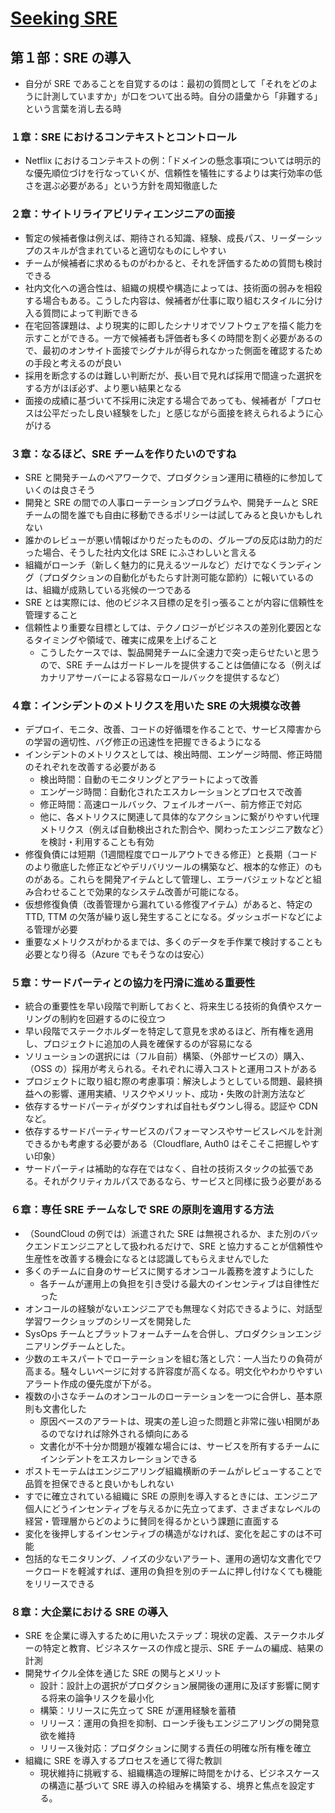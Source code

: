 # [Seeking SRE](https://www.oreilly.co.jp/books/9784873119618/)

## 第１部：SRE の導入

- 自分が SRE であることを自覚するのは：最初の質問として「それをどのように計測していますか」が口をついて出る時。自分の語彙から「非難する」という言葉を消し去る時


### １章：SRE におけるコンテキストとコントロール

- Netflix におけるコンテキストの例：「ドメインの懸念事項については明示的な優先順位づけを行なっていくが、信頼性を犠牲にするよりは実行効率の低さを選ぶ必要がある」という方針を周知徹底した

### ２章：サイトリライアビリティエンジニアの面接

- 暫定の候補者像は例えば、期待される知識、経験、成長パス、リーダーシップのスキルが含まれていると適切なものにしやすい
- チームが候補者に求めるものがわかると、それを評価するための質問も検討できる
- 社内文化への適合性は、組織の規模や構造によっては、技術面の弱みを相殺する場合もある。こうした内容は、候補者が仕事に取り組むスタイルに分け入る質問によって判断できる
- 在宅回答課題は、より現実的に即したシナリオでソフトウェアを描く能力を示すことができる。一方で候補者も評価者も多くの時間を割く必要があるので、最初のオンサイト面接でシグナルが得られなかった側面を確認するための手段と考えるのが良い
- 採用を断念するのは難しい判断だが、長い目で見れば採用で間違った選択をする方がほぼ必ず、より悪い結果となる
- 面接の成績に基づいて不採用に決定する場合であっても、候補者が「プロセスは公平だったし良い経験をした」と感じながら面接を終えられるように心がける

### ３章：なるほど、SRE チームを作りたいのですね

- SRE と開発チームのペアワークで、プロダクション運用に積極的に参加していくのは良さそう
- 開発と SRE の間での人事ローテーションプログラムや、開発チームと SRE チームの間を誰でも自由に移動できるポリシーは試してみると良いかもしれない
- 誰かのレビューが悪い情報ばかりだったものの、グループの反応は助力的だった場合、そうした社内文化は SRE にふさわしいと言える
- 組織がローンチ（新しく魅力的に見えるツールなど）だけでなくランディング（プロダクションの自動化がもたらす計測可能な節約）に報いているのは、組織が成熟している兆候の一つである
- SRE とは実際には、他のビジネス目標の足を引っ張ることが内容に信頼性を管理すること
- 信頼性より重要な目標としては、テクノロジーがビジネスの差別化要因となるタイミングや領域で、確実に成果を上げること
  - こうしたケースでは、製品開発チームに全速力で突っ走らせたいと思うので、SRE チームはガードレールを提供することは価値になる（例えばカナリアサーバーによる容易なロールバックを提供するなど）

### ４章：インシデントのメトリクスを用いた SRE の大規模な改善

- デプロイ、モニタ、改善、コードの好循環を作ることで、サービス障害からの学習の適切性、バグ修正の迅速性を把握できるようになる
- インシデントのメトリクスとしては、検出時間、エンゲージ時間、修正時間のそれぞれを改善する必要がある
  - 検出時間：自動のモニタリングとアラートによって改善
  - エンゲージ時間：自動化されたエスカレーションとプロセスで改善
  - 修正時間：高速ロールバック、フェイルオーバー、前方修正で対応
  - 他に、各メトリクスに関連して具体的なアクションに繋がりやすい代理メトリクス（例えば自動検出された割合や、関わったエンジニア数など）を検討・利用することも有効
- 修復負債には短期（1週間程度でロールアウトできる修正）と長期（コードのより徹底した修正などやデリバリツールの構築など、根本的な修正）のものがある。これらを開発アイテムとして管理し、エラーバジェットなどと組み合わせることで効果的なシステム改善が可能になる。
- 仮想修復負債（改善管理から漏れている修復アイテム）があると、特定の TTD, TTM の欠落が繰り返し発生することになる。ダッシュボードなどによる管理が必要
- 重要なメトリクスがわかるまでは、多くのデータを手作業で検討することも必要となり得る（Azure でもそうなのは安心）

### ５章：サードパーティとの協力を円滑に進める重要性

- 統合の重要性を早い段階で判断しておくと、将来生じる技術的負債やスケーリングの制約を回避するのに役立つ
- 早い段階でステークホルダーを特定して意見を求めるほど、所有権を適用し、プロジェクトに追加の人員を確保するのが容易になる
- ソリューションの選択には（フル自前）構築、（外部サービスの）購入、（OSS の）採用が考えられる。それぞれに導入コストと運用コストがある
- プロジェクトに取り組む際の考慮事項：解決しようとしている問題、最終損益への影響、運用実績、リスクやメリット、成功・失敗の計測方法など
- 依存するサードパーティがダウンすれば自社もダウンし得る。認証や CDN など。
- 依存するサードパーティサービスのパフォーマンスやサービスレベルを計測できるかも考慮する必要がある（Cloudflare, Auth0 はそこそこ把握しやすい印象）
- サードパーティは補助的な存在ではなく、自社の技術スタックの拡張である。それがクリティカルパスであるなら、サービスと同様に扱う必要がある

### ６章：専任 SRE チームなしで SRE の原則を適用する方法

- （SoundCloud の例では）派遣された SRE は無視されるか、また別のバックエンドエンジニアとして扱われるだけで、SRE と協力することが信頼性や生産性を改善する機会になるとは認識してもらえませんでした
- 多くのチームに自身のサービスに関するオンコール義務を渡すようにした
  - 各チームが運用上の負担を引き受ける最大のインセンティブは自律性だった
- オンコールの経験がないエンジニアでも無理なく対応できるように、対話型学習ワークショップのシリーズを開発した
- SysOps チームとプラットフォームチームを合併し、プロダクションエンジニアリングチームとした。
- 少数のエキスパートでローテーションを組む落とし穴：一人当たりの負荷が高まる。騒々しいページに対する許容度が高くなる。明文化やわかりやすいアラート作成の優先度が下がる。
- 複数の小さなチームのオンコールのローテーションを一つに合併し、基本原則も文書化した
  - 原因ベースのアラートは、現実の差し迫った問題と非常に強い相関があるのでなければ除外される傾向にある
  - 文書化が不十分か問題が複雑な場合には、サービスを所有するチームにインシデントをエスカレーションできる
- ポストモーテムはエンジニアリング組織横断のチームがレビューすることで品質を担保できると良いかもしれない
- すでに確立されている組織に SRE の原則を導入するときには、エンジニア個人にどうインセンティブを与えるかに先立ってまず、さまざまなレベルの経営・管理層からどのように賛同を得るかという課題に直面する
- 変化を後押しするインセンティブの構造がなければ、変化を起こすのは不可能
- 包括的なモニタリング、ノイズの少ないアラート、運用の適切な文書化でワークロードを軽減すれば、運用の負担を別のチームに押し付けなくても機能をリリースできる

### ８章：大企業における SRE の導入

- SRE を企業に導入するために用いたステップ：現状の定義、ステークホルダーの特定と教育、ビジネスケースの作成と提示、SRE チームの編成、結果の計測
- 開発サイクル全体を通じた SRE の関与とメリット
  - 設計：設計上の選択がプロダクション展開後の運用に及ぼす影響に関する将来の論争リスクを最小化
  - 構築：リリースに先立って SRE が運用経験を蓄積
  - リリース：運用の負担を抑制、ローンチ後もエンジニアリングの開発意欲を維持
  - リリース後対応：プロダクションに関する責任の明確な所有権を確立
- 組織に SRE を導入するプロセスを通じて得た教訓
  - 現状維持に挑戦する、組織構造の理解に時間をかける、ビジネスケースの構造に基づいて SRE 導入の枠組みを構築する、境界と焦点を設定する。
